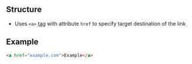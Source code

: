 ## Structure

- Uses `<a>` [tag](common-tags.md) with attribute `href` to specify target destination of the link

## Example

```html
<a href="example.com">Example</a>
```